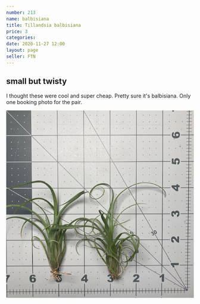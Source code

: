 ```yaml
---
number: 213
name: balbisiana
title: Tillandsia balbisiana
price: 3
categories: 
date: 2020-11-27 12:00
layout: page
seller: FTN
---
```


## small but twisty  

I thought these were cool and super cheap. Pretty sure it's balbisiana. Only one booking photo for the pair.

!["Tillandsia balbisiana"](/i/IMG_1411.jpeg "Tillandsia balbisiana")
